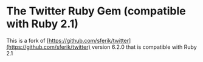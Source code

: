 # The Twitter Ruby Gem (compatible with Ruby 2.1)

This is a fork of [https://github.com/sferik/twitter](https://github.com/sferik/twitter) version 6.2.0 that is compatible with Ruby 2.1